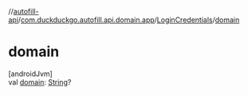 //[autofill-api](../../../index.md)/[com.duckduckgo.autofill.api.domain.app](../index.md)/[LoginCredentials](index.md)/[domain](domain.md)

# domain

[androidJvm]\
val [domain](domain.md): [String](https://kotlinlang.org/api/latest/jvm/stdlib/kotlin/-string/index.html)?
